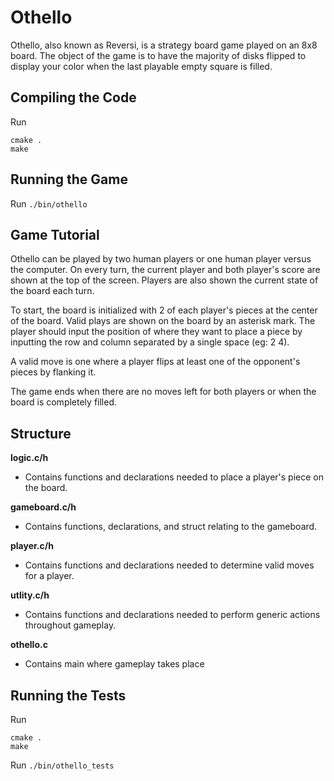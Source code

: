 # Othello

Othello, also known as Reversi, is a strategy board game played on an 8x8 board. The object of the game is to have the majority of disks flipped to display your color when the last playable empty square is filled.

## Compiling the Code
Run

```
cmake .
make
```

## Running the Game

Run `./bin/othello`

## Game Tutorial
Othello can be played by two human players or one human player versus the computer. On every turn, the current player and both player's score are shown at the top of the screen. Players are also shown the current state of the board each turn. 

To start, the board is initialized with 2 of each player's pieces at the center of the board. Valid plays are shown on the board by an asterisk mark. The player should input the position of where they want to place a piece by inputting the row and column separated by a single space (eg: 2 4).

A valid move is one where a player flips at least one of the opponent's pieces by flanking it.

The game ends when there are no moves left for both players or when the board is completely filled.

## Structure
**logic.c/h**
* Contains functions and declarations needed to place a player's piece on the board.

**gameboard.c/h**
* Contains functions, declarations, and struct relating to the gameboard.

**player.c/h**
* Contains functions and declarations needed to determine valid moves for a player.

**utlity.c/h**
* Contains functions and declarations needed to perform generic actions throughout gameplay.

**othello.c**
* Contains main where gameplay takes place

## Running the Tests

Run

```
cmake .
make

```
Run `./bin/othello_tests`
